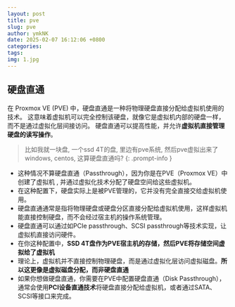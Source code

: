 ```yaml
---
layout: post
title: pve
slug: pve
author: ymkNK
date: 2025-02-07 16:12:06 +0800
categories: 
tags: 
img: 1.jpg
---
```



## 硬盘直通
在 Proxmox VE (PVE) 中，硬盘直通是一种将物理硬盘直接分配给虚拟机使用的技术。
这意味着虚拟机可以完全控制该硬盘，就像它是虚拟机内部的硬盘一样，而不是通过虚拟化层间接访问。
硬盘直通可以提高性能，并允许**虚拟机直接管理硬盘的读写操作**。

> 比如我就一块盘, 一个ssd 4T的盘, 里边有pve系统, 然后pve虚拟出来了windows, centos, 这算硬盘直通吗?
{: .prompt-info }

- 这种情况不算硬盘直通（Passthrough），因为你是在PVE（Proxmox VE）中创建了虚拟机 , 并通过虚拟化技术分配了硬盘空间给这些虚拟机。
- 在这种配置下，硬盘实际上是被PVE管理的，它并没有完全直接交给虚拟机使用。
- 硬盘直通通常是指将物理硬盘或硬盘分区直接分配给虚拟机使用，这样虚拟机能直接控制硬盘，而不会经过宿主机的操作系统管理。
- 硬盘直通可以通过如PCIe passthrough、SCSI passthrough等技术实现，让虚拟机直接访问硬件。
- 在你这种配置中，**SSD 4T盘作为PVE宿主机的存储，然后PVE将存储空间虚拟给了虚拟机** 
- 理论上，虚拟机并不直接控制物理硬盘，而是通过虚拟化层访问虚拟磁盘。**所以这更像是虚拟磁盘分配，而非硬盘直通**
- 如果你想做硬盘直通，你需要在PVE中配置硬盘直通（Disk Passthrough），通常会使用**PCI设备直通技术**将硬盘直接分配给虚拟机，或者通过SATA、SCSI等接口来完成。
